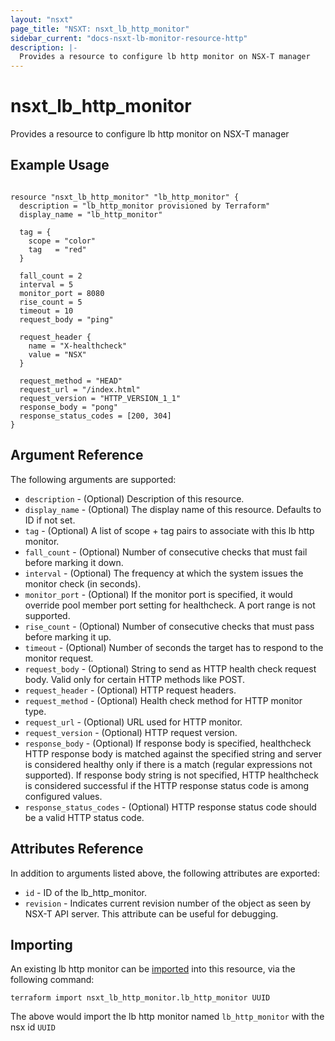 ```yaml
---
layout: "nsxt"
page_title: "NSXT: nsxt_lb_http_monitor"
sidebar_current: "docs-nsxt-lb-monitor-resource-http"
description: |-
  Provides a resource to configure lb http monitor on NSX-T manager
---
```


# nsxt_lb_http_monitor

Provides a resource to configure lb http monitor on NSX-T manager

## Example Usage

```hcl

resource "nsxt_lb_http_monitor" "lb_http_monitor" {
  description = "lb_http_monitor provisioned by Terraform"
  display_name = "lb_http_monitor"

  tag = {
    scope = "color"
    tag   = "red"
  }

  fall_count = 2
  interval = 5
  monitor_port = 8080
  rise_count = 5
  timeout = 10
  request_body = "ping"

  request_header {
    name = "X-healthcheck"
    value = "NSX"
  }

  request_method = "HEAD"
  request_url = "/index.html"
  request_version = "HTTP_VERSION_1_1"
  response_body = "pong"
  response_status_codes = [200, 304]
}
```

## Argument Reference

The following arguments are supported:

* `description` - (Optional) Description of this resource.
* `display_name` - (Optional) The display name of this resource. Defaults to ID if not set.
* `tag` - (Optional) A list of scope + tag pairs to associate with this lb http monitor.
* `fall_count` - (Optional) Number of consecutive checks that must fail before marking it down.
* `interval` - (Optional) The frequency at which the system issues the monitor check (in seconds).
* `monitor_port` - (Optional) If the monitor port is specified, it would override pool member port setting for healthcheck. A port range is not supported.
* `rise_count` - (Optional) Number of consecutive checks that must pass before marking it up.
* `timeout` - (Optional) Number of seconds the target has to respond to the monitor request.
* `request_body` - (Optional) String to send as HTTP health check request body. Valid only for certain HTTP methods like POST.
* `request_header` - (Optional) HTTP request headers.
* `request_method` - (Optional) Health check method for HTTP monitor type.
* `request_url` - (Optional) URL used for HTTP monitor.
* `request_version` - (Optional) HTTP request version.
* `response_body` - (Optional) If response body is specified, healthcheck HTTP response body is matched against the specified string and server is considered healthy only if there is a match (regular expressions not supported). If response body string is not specified, HTTP healthcheck is considered successful if the HTTP response status code is among configured values.
* `response_status_codes` - (Optional) HTTP response status code should be a valid HTTP status code.


## Attributes Reference

In addition to arguments listed above, the following attributes are exported:

* `id` - ID of the lb_http_monitor.
* `revision` - Indicates current revision number of the object as seen by NSX-T API server. This attribute can be useful for debugging.


## Importing

An existing lb http monitor can be [imported][docs-import] into this resource, via the following command:

[docs-import]: /docs/import/index.html

```
terraform import nsxt_lb_http_monitor.lb_http_monitor UUID
```

The above would import the lb http monitor named `lb_http_monitor` with the nsx id `UUID`
